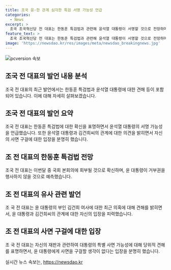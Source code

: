 ```yaml
---
title: 조국 윤·한 관계 심각한 특검 서명 가능성 언급
categories:
  - News
excerpt: >
  조국 조국혁신당 전 대표는 한동훈 특검법과 관련해 윤석열 대통령이 서명할 것으로 전망하며 윤 대통령과의 관계가 심각하다고 진단했습니다. 또한, 자신의 재판과 관련하여 대통령의 특별 사면 가능성에 대해 구걸할 생각은 없다고 밝혀 논란을 일으켰습니다.
feature_text: >
  조국 조국혁신당 전 대표는 한동훈 특검법과 관련해 윤석열 대통령이 서명할 것으로 전망하며 윤 대통령과의 관계가 심각하다고 진단했습니다. 또한, 자신의 재판과 관련하여 대통령의 특별 사면 가능성에 대해 구걸할 생각은 없다고 밝혀 논란을 일으켰습니다.
image: 'https://newsdao.kr/res/images/meta/newsdao_breakingnews.jpg'
---
```


<p><img src="https://newsdao.kr/res/images/meta/newsdao_breakingnews.jpg" alt="pcversion 속보" /></p>

<h2 data-ke-size="size26">조국 전 대표의 발언 내용 분석</h2>

<p data-ke-size="size16"></p>

<p>조국 전 대표의 최근 발언에서는 한동훈 특검법과 윤석열 대통령에 대한 견해 등이 포함되어 있습니다. 이에 대해 자세히 살펴보겠습니다.</p>

<h2 data-ke-size="size24">조국 전 대표의 발언 요약</h2>

<p>조국 전 대표는 한동훈 특검법에 대한 확신을 표명하면서 윤석열 대통령의 서명 가능성을 언급했습니다. 또한 윤석열 대통령과 김건희씨의 관계에 대한 의견을 밝히면서 자신의 사면 구걸에 대한 입장을 분명히 했습니다.</p>

<h2 data-ke-size="size24">조 전 대표의 한동훈 특검법 전망</h2>

<p>조국 전 대표는 이번달 중 국회 본회의에 회부될 것으로 확신하며, 윤 대통령이 거부권을 행사하지 않을 것으로 예측했습니다.</p>

<h2 data-ke-size="size24">조 전 대표의 유사 관련 발언</h2>

<p>조 국 전 대표는 윤 대통령의 부인 김건희 여사에 대한 최근 의혹에 대해 견해를 밝히면서, 윤 대통령과 김건희씨의 관계에 대한 자신의 입장을 피력했습니다.</p>

<h2 data-ke-size="size24">조 전 대표의 사면 구걸에 대한 입장</h2>

<p>조 국 전 대표는 자신의 재판과 관련하여 대통령의 특별 사면 가능성에 대해 당위적 견해를 표명하면서, 윤 대통령에게 사면을 구걸할 생각이 없다는 입장을 분명히 했습니다.</p>
실시간 뉴스 속보는, <a href="https://newsdao.kr" rel="dofollow">https://newsdao.kr</a>


